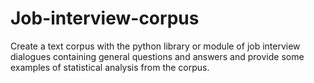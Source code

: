 # Job-interview-corpus
Create a text corpus with the python library or module of job interview dialogues containing general questions and answers and provide some examples of statistical analysis from the corpus.
